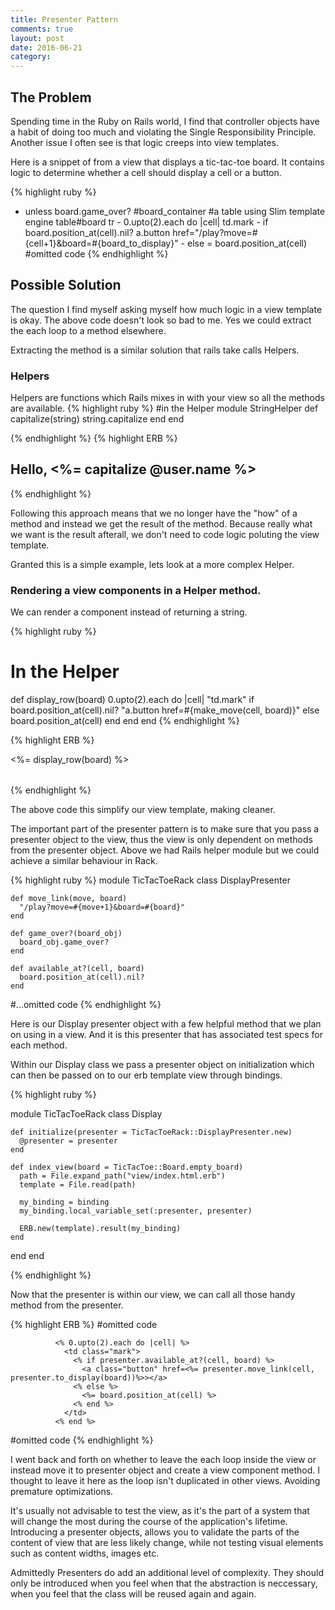 ```yaml
---
title: Presenter Pattern
comments: true
layout: post
date: 2016-06-21
category: 
---
```



## The Problem

Spending time in the Ruby on Rails world, I find that controller objects have a habit of doing too much and violating the Single Responsibility Principle. Another issue I often see is that logic creeps into view templates.

Here is a snippet of from a view that displays a tic-tac-toe board. It contains logic to determine whether a cell should display a cell or a button.

{% highlight ruby %}
 - unless board.game_over?
#board_container
#a table using Slim template engine
table#board
tr
          - 0.upto(2).each do |cell|
              td.mark
              - if board.position_at(cell).nil?
                  a.button href="/play?move=#{cell+1}&board=#{board_to_display}" 
              - else
                  = board.position_at(cell)
#omitted code 
{% endhighlight %}

## Possible Solution
The question I find myself asking myself how much logic in a view template is okay. The above code doesn't look so bad to me. Yes we could extract the each loop to a method elsewhere.

Extracting the method is a similar solution that rails take calls Helpers.

### Helpers
Helpers are functions which Rails mixes in with your view so all the methods are available.
{% highlight ruby %}
#in the Helper
module StringHelper
  def capitalize(string)
    string.capitalize
  end
end

{% endhighlight %}
{% highlight ERB %}
<!-- In the View -->
<h2>
Hello, <%= capitalize @user.name %>
</h2>
{% endhighlight %}

Following this approach means that we no longer have the "how" of a method and instead we get the result of the method. Because really what we want is the result afterall, we don't need to code logic poluting the view template.

Granted this is a simple example, lets look at a more complex Helper.

### Rendering a view components in a Helper method.

We can render a component instead of returning a string. 

{% highlight ruby %}
# In the Helper
def display_row(board) 
  0.upto(2).each do |cell|
    "td.mark"
    if board.position_at(cell).nil?
      "a.button href=#{make_move(cell, board)}"
    else
      board.position_at(cell)
    end
  end
end
{% endhighlight %}

{% highlight ERB %}
<!-- In the View -->
<table class="board">
  <tr>
    <%= display_row(board) %>
  </tr>
</table>
{% endhighlight %}

The above code this simplify our view template, making cleaner. 

The important part of the presenter pattern is to make sure that you pass a presenter object to the view, thus the view is only dependent on methods from the presenter object. Above we had Rails helper module but we could achieve a similar behaviour in Rack.

{% highlight ruby %}
module TicTacToeRack
  class DisplayPresenter

    def move_link(move, board)
      "/play?move=#{move+1}&board=#{board}"
    end

    def game_over?(board_obj)
      board_obj.game_over?
    end

    def available_at?(cell, board)
      board.position_at(cell).nil?
    end
#...omitted code
{% endhighlight %}

Here is our Display presenter object with a few helpful method that we plan on using in a view.
And it is this presenter that has associated test specs for each method.

Within our Display class we pass a presenter object on initialization which can then be passed on to our erb template view through bindings.

{% highlight ruby %}

module TicTacToeRack
  class Display

    def initialize(presenter = TicTacToeRack::DisplayPresenter.new)
      @presenter = presenter
    end

    def index_view(board = TicTacToe::Board.empty_board)
      path = File.expand_path("view/index.html.erb")
      template = File.read(path)

      my_binding = binding
      my_binding.local_variable_set(:presenter, presenter)

      ERB.new(template).result(my_binding)
    end
  end
end

{% endhighlight %}

Now that the presenter is within our view, we can call all those handy method from the presenter.

{% highlight ERB %}
#omitted code

              <% 0.upto(2).each do |cell| %>
                <td class="mark">
                  <% if presenter.available_at?(cell, board) %>
                    <a class="button" href=<%= presenter.move_link(cell, presenter.to_display(board))%>></a>
                  <% else %>
                    <%= board.position_at(cell) %>
                  <% end %>
                </td>
              <% end %>

#omitted code
{% endhighlight %}

I went back and forth on whether to leave the each loop inside the view or instead move it to presenter object and create a view component method. I thought to leave it here as the loop isn't duplicated in other views. Avoiding premature optimizations.

It's usually not advisable to test the view, as it's the part of a system that will change the most during the course of the application's lifetime. Introducing a presenter objects, allows you to validate the parts of the content of view that are less likely change, while not testing visual elements such as content widths, images etc.

Admittedly Presenters do add an additional level of complexity. They should only be introduced when you feel when that the abstraction is neccessary, when you feel that the class will be reused again and again. 



